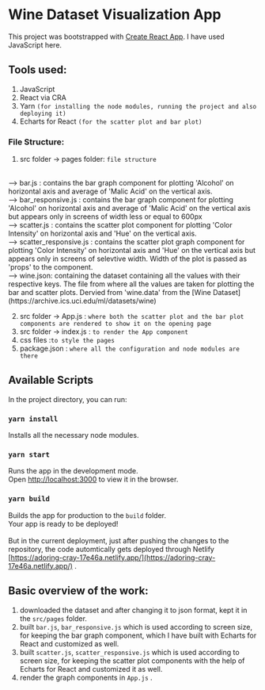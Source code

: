 # Wine Dataset Visualization App

This project was bootstrapped with [Create React App](https://github.com/facebook/create-react-app).
I have used JavaScript here.

## Tools used:

1. JavaScript
2. React via CRA
3. Yarn `(for installing the node modules, running the project and also deploying it)`
4. Echarts for React `(for the scatter plot and bar plot)`

### File Structure:

1. src folder -> pages folder:
`file structure`
<br>
--> bar.js : contains the bar graph component for plotting 'Alcohol' on horizontal axis and average of 'Malic Acid' on the vertical axis.
<br>
--> bar_responsive.js : contains the bar graph component for plotting 'Alcohol' on horizontal axis and average of 'Malic Acid' on the vertical axis but appears only in screens of width less or equal to 600px
<br>
--> scatter.js : contains the scatter plot component for plotting 'Color Intensity' on horizontal axis and 'Hue' on the vertical axis. 
<br>
--> scatter_responsive.js : contains the scatter plot graph component for plotting 'Color Intensity' on horizontal axis and 'Hue' on the vertical axis but appears only in screens of selevtive width. Width of the plot is passed as 'props' to the component.
<br>
--> wine.json: containing the dataset containing all the values with their respective keys. The file from where all the values are taken for plotting the bar and scatter plots. Dervied from 'wine.data' from the [Wine Dataset](https://archive.ics.uci.edu/ml/datasets/wine)

2. src folder -> App.js : `where both the scatter plot and the bar plot components are rendered to show it on the opening page`
3. src folder -> index.js : `to render the App component`
4. css files :`to style the pages`
5. package.json : `where all the configuration and node modules are there`



## Available Scripts

In the project directory, you can run:

### `yarn install`

Installs all the necessary node modules.
### `yarn start`

Runs the app in the development mode.\
Open [http://localhost:3000](http://localhost:3000) to view it in the browser.

### `yarn build`

Builds the app for production to the `build` folder.\
Your app is ready to be deployed!
<br>
<br>
But in the current deployment, just after pushing the changes to the repository, the code automtically gets deployed through Netlify [https://adoring-cray-17e46a.netlify.app/](https://adoring-cray-17e46a.netlify.app/) .

## Basic overview of the work:
1. downloaded the dataset and after changing it to json format, kept it in the `src/pages` folder.
2. built `bar.js`, `bar_responsive.js` which is used according to screen size, for keeping the bar graph component, which I have built with Echarts for React and customized as well.
3. built `scatter.js`, `scatter_responsive.js` which is used according to screen size, for keeping the scatter plot components with the help of Echarts for React and customized it as well.
4. render the graph components in `App.js` . 